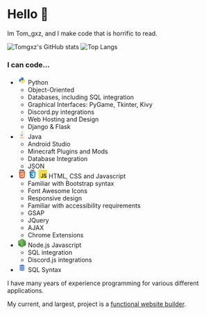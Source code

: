 
# Hello 👋

Im Tom_gxz, and I make code that is horrific to read.

![Tomgxz's GitHub stats](https://github-readme-stats.vercel.app/api?username=Tomgxz&show_icons=true&theme=holi&hide_border=true&bg_color=00000000&include_all_commits=false)
![Top Langs](https://github-readme-stats.vercel.app/api/top-langs/?username=Tomgxz&theme=holi&hide_border=true&bg_color=00000000&layout=compact)

<!-- ![Tomgxz's wakatime stats](https://github-readme-stats.vercel.app/api/wakatime?username=Tomgxz) -->


### I can code...

- <code><img height="20" alt="python" src="https://raw.githubusercontent.com/github/explore/80688e429a7d4ef2fca1e82350fe8e3517d3494d/topics/python/python.png"></code> Python
  + Object-Oriented
  + Databases, including SQL integration
  + Graphical Interfaces: PyGame, Tkinter, Kivy
  + Discord.py integrations
  + Web Hosting and Design 
  + Django & Flask
- <code><img height="20" alt="java" src="https://raw.githubusercontent.com/github/explore/5b3600551e122a3277c2c5368af2ad5725ffa9a1/topics/java/java.png"></code> Java
  + Android Studio
  + Minecraft Plugins and Mods
  + Database Integration
  + JSON
- <code><img height="20" alt="html" src="https://raw.githubusercontent.com/github/explore/80688e429a7d4ef2fca1e82350fe8e3517d3494d/topics/html/html.png"></code> <code><img height="20" alt="css" src="https://raw.githubusercontent.com/github/explore/80688e429a7d4ef2fca1e82350fe8e3517d3494d/topics/css/css.png"></code> <code><img height="20" alt="javascript" src="https://raw.githubusercontent.com/github/explore/80688e429a7d4ef2fca1e82350fe8e3517d3494d/topics/javascript/javascript.png"></code> HTML, CSS and Javascript
  + Familiar with Bootstrap syntax
  + Font Awesome Icons
  + Responsive design
  + Familiar with accessibility requirements
  + GSAP
  + JQuery
  + AJAX
  + Chrome Extensions
- <code><img height="20" alt="nodejs" src="https://raw.githubusercontent.com/github/explore/80688e429a7d4ef2fca1e82350fe8e3517d3494d/topics/nodejs/nodejs.png"></code> Node.js Javascript
  + SQL integration
  + Discord.js integrations
- <code><img height="20" alt="sql" src="https://raw.githubusercontent.com/github/explore/80688e429a7d4ef2fca1e82350fe8e3517d3494d/topics/sql/sql.png"></code> SQL Syntax


I have many years of experience programming for various different applications.

My current, and largest, project is a [functional website builder](https://github.com/Tomgxz/Kraken).
